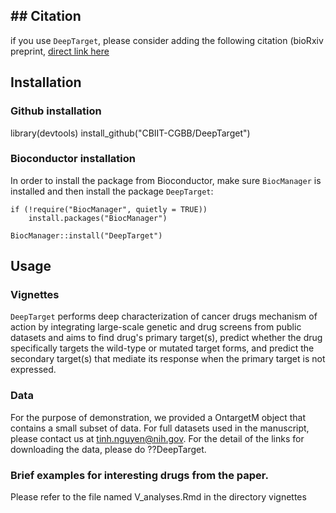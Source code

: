 ## ## Citation
if you use `DeepTarget`, please consider adding the following
citation (bioRxiv preprint, [direct link
here](https://www.biorxiv.org/content/10.1101/2022.10.17.512424v1)

## Installation
### Github installation
library(devtools)
install_github("CBIIT-CGBB/DeepTarget")

### Bioconductor installation

In order to install the package from Bioconductor, make sure
`BiocManager` is installed and then install the package
`DeepTarget`:

    if (!require("BiocManager", quietly = TRUE))
        install.packages("BiocManager")

    BiocManager::install("DeepTarget")
## Usage

### Vignettes

`DeepTarget` performs deep characterization of cancer drugs mechanism of action by integrating large-scale genetic and drug screens from public datasets and aims to find drug's primary target(s), predict whether the drug specifically targets the wild-type or mutated target forms, and predict the secondary target(s) that mediate its response when the primary target is not expressed.

### Data
 For the purpose of demonstration, we provided a OntargetM object that contains a small subset of data. For full datasets used in the manuscript, please contact us at tinh.nguyen@nih.gov. For the detail of the links for downloading the data, please do ??DeepTarget.

### Brief examples for interesting drugs from the paper.

Please refer to the file named V_analyses.Rmd in the directory vignettes


